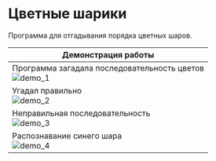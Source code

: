 # Цветные шарики

Программа для отгадывания порядка цветных шаров.

| Демонстрация работы |
| ------------------------------------------------------------ |
| Программа загадала последовательность цветов <br />![demo_1](https://gitlab.com/ISU-Applied-Computer-Science/5th-semester/computer-vision/Colored-balls/-/raw/main/raw/demo_1.png?inline=false) |
| Угадал правильно<br />![demo_2](https://gitlab.com/ISU-Applied-Computer-Science/5th-semester/computer-vision/Colored-balls/-/raw/main/raw/demo_2.png?inline=false) |
| Неправильная последовательность<br />![demo_3](https://gitlab.com/ISU-Applied-Computer-Science/5th-semester/computer-vision/Colored-balls/-/raw/main/raw/demo_3.png?inline=false) |
| Распознавание синего шара<br />![demo_4](https://gitlab.com/ISU-Applied-Computer-Science/5th-semester/computer-vision/Colored-balls/-/raw/main/raw/demo_4.png?inline=false) |

